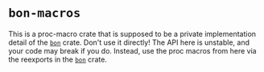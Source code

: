 # `bon-macros`

This is a proc-macro crate that is supposed to be a private implementation detail
of the [`bon`] crate. Don't use it directly! The API here is unstable, and your
code may break if you do. Instead, use the proc macros from here via the reexports
in the [`bon`] crate.

[`bon`]: https://docs.rs/bon
